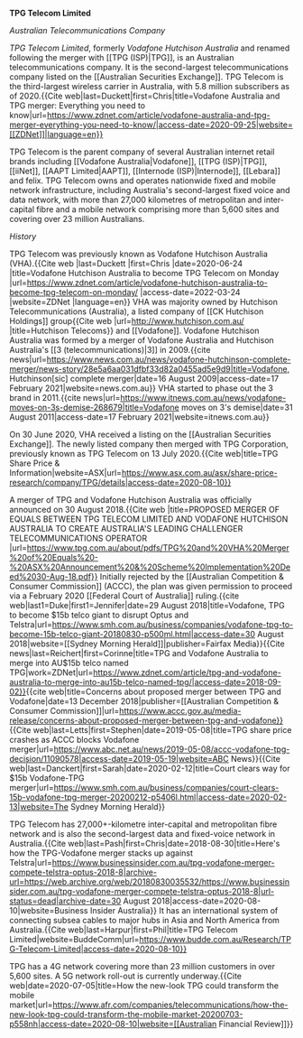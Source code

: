 **TPG Telecom Limited**

*Australian Telecommunications Company*

*TPG Telecom Limited*, formerly *Vodafone Hutchison Australia* and renamed following the merger with [[TPG (ISP)|TPG]], is an Australian telecommunications company. It is the second-largest telecommunications company listed on the [[Australian Securities Exchange]]. TPG Telecom is the third-largest wireless carrier in Australia, with 5.8 million subscribers as of 2020.<ref>{{Cite web|last=Duckett|first=Chris|title=Vodafone Australia and TPG merger: Everything you need to know|url=https://www.zdnet.com/article/vodafone-australia-and-tpg-merger-everything-you-need-to-know/|access-date=2020-09-25|website=[[ZDNet]]|language=en}}</ref>

TPG Telecom is the parent company of several Australian internet retail brands including [[Vodafone Australia|Vodafone]], [[TPG (ISP)|TPG]], [[iiNet]], [[AAPT Limited|AAPT]], [[Internode (ISP)|Internode]], [[Lebara]] and felix. TPG Telecom owns and operates nationwide fixed and mobile network infrastructure, including Australia's second-largest fixed voice and data network, with more than 27,000 kilometres of metropolitan and inter-capital fibre and a mobile network comprising more than 5,600 sites and covering over 23 million Australians.


*History*

TPG Telecom was previously known as Vodafone Hutchison Australia (VHA).<ref>{{Cite web |last=Duckett |first=Chris |date=2020-06-24 |title=Vodafone Hutchison Australia to become TPG Telecom on Monday |url=https://www.zdnet.com/article/vodafone-hutchison-australia-to-become-tpg-telecom-on-monday/ |access-date=2022-03-24 |website=ZDNet |language=en}}</ref> VHA was majority owned by Hutchison Telecommunications (Australia), a listed company of [[CK Hutchison Holdings]] group<ref>{{Cite web |url=http://www.hutchison.com.au/ |title=Hutchison Telecoms}}</ref> and [[Vodafone]]. Vodafone Hutchison Australia was formed by a merger of Vodafone Australia and Hutchison Australia's [[3 (telecommunications)|3]] in 2009.<ref>{{cite news|url=https://www.news.com.au/news/vodafone-hutchinson-complete-merger/news-story/28e5a6aa031dfbf33d82a0455ad5e9d9|title=Vodafone, Hutchinson[sic] complete merger|date=16 August 2009|access-date=17 February 2021|website=news.com.au}}</ref> VHA started to phase out the 3 brand in 2011.<ref>{{cite news|url=https://www.itnews.com.au/news/vodafone-moves-on-3s-demise-268679|title=Vodafone moves on 3's demise|date=31 August 2011|access-date=17 February 2021|website=itnews.com.au}}</ref>

On 30 June 2020, VHA received a listing on the [[Australian Securities Exchange]]. The newly listed company then merged with TPG Corporation, previously known as TPG Telecom on 13 July 2020.<ref>{{Cite web|title=TPG Share Price & Information|website=ASX|url=https://www.asx.com.au/asx/share-price-research/company/TPG/details|access-date=2020-08-10}}</ref> 

A merger of TPG and Vodafone Hutchison Australia was officially announced on 30 August 2018.<ref>{{Cite web |title=PROPOSED MERGER OF EQUALS BETWEEN TPG TELECOM LIMITED AND VODAFONE HUTCHISON AUSTRALIA TO CREATE AUSTRALIA'S LEADING CHALLENGER TELECOMMUNICATIONS OPERATOR |url=https://www.tpg.com.au/about/pdfs/TPG%20and%20VHA%20Merger%20of%20Equals%20-%20ASX%20Announcement%20&%20Scheme%20Implementation%20Deed%2030-Aug-18.pdf}}</ref> Initially rejected by the [[Australian Competition & Consumer Commission]] (ACCC), the plan was given permission to proceed via a February 2020 [[Federal Court of Australia]] ruling.<ref name=":0">{{cite web|last1=Duke|first1=Jennifer|date=29 August 2018|title=Vodafone, TPG to become $15b telco giant to disrupt Optus and Telstra|url=https://www.smh.com.au/business/companies/vodafone-tpg-to-become-15b-telco-giant-20180830-p500ml.html|access-date=30 August 2018|website=[[Sydney Morning Herald]]|publisher=Fairfax Media}}</ref><ref name=":2">{{Cite news|last=Reichert|first=Corinne|title=TPG and Vodafone Australia to merge into AU$15b telco named TPG|work=ZDNet|url=https://www.zdnet.com/article/tpg-and-vodafone-australia-to-merge-into-au15b-telco-named-tpg/|access-date=2018-09-02}}</ref><ref name=":3">{{cite web|title=Concerns about proposed merger between TPG and Vodafone|date=13 December 2018|publisher=[[Australian Competition & Consumer Commission]]|url=https://www.accc.gov.au/media-release/concerns-about-proposed-merger-between-tpg-and-vodafone}}</ref><ref name=":4">{{Cite web|last=Letts|first=Stephen|date=2019-05-08|title=TPG share price crashes as ACCC blocks Vodafone merger|url=https://www.abc.net.au/news/2019-05-08/accc-vodafone-tpg-decision/11090578|access-date=2019-05-19|website=ABC News}}</ref><ref name=":5">{{Cite web|last=Danckert|first=Sarah|date=2020-02-12|title=Court clears way for $15b Vodafone-TPG merger|url=https://www.smh.com.au/business/companies/court-clears-15b-vodafone-tpg-merger-20200212-p5406l.html|access-date=2020-02-13|website=The Sydney Morning Herald}}</ref> 

TPG Telecom has 27,000+-kilometre inter-capital and metropolitan fibre network and is also the second-largest data and fixed-voice network in Australia.<ref>{{Cite web|last=Pash|first=Chris|date=2018-08-30|title=Here's how the TPG-Vodafone merger stacks up against Telstra|url=https://www.businessinsider.com.au/tpg-vodafone-merger-compete-telstra-optus-2018-8|archive-url=https://web.archive.org/web/20180830035532/https://www.businessinsider.com.au/tpg-vodafone-merger-compete-telstra-optus-2018-8|url-status=dead|archive-date=30 August 2018|access-date=2020-08-10|website=Business Insider Australia}}</ref> It has an international system of connecting subsea cables to major hubs in Asia and North America from Australia.<ref>{{Cite web|last=Harpur|first=Phil|title=TPG Telecom Limited|website=BuddeComm|url=https://www.budde.com.au/Research/TPG-Telecom-Limited|access-date=2020-08-10}}</ref>

TPG has a 4G network covering more than 23 million customers in over 5,600 sites. A 5G network roll-out is currently underway.<ref name="afr.com">{{Cite web|date=2020-07-05|title=How the new-look TPG could transform the mobile market|url=https://www.afr.com/companies/telecommunications/how-the-new-look-tpg-could-transform-the-mobile-market-20200703-p558nh|access-date=2020-08-10|website=[[Australian Financial Review]]}}</ref>
